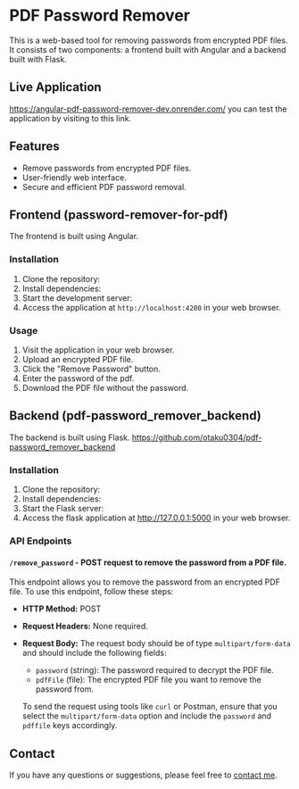 # PDF Password Remover

This is a web-based tool for removing passwords from encrypted PDF files. It consists of two components: a frontend built with Angular and a backend built with Flask.

## Live Application
https://angular-pdf-password-remover-dev.onrender.com/ you can test the application by visiting to this link.  

## Features

- Remove passwords from encrypted PDF files.
- User-friendly web interface.
- Secure and efficient PDF password removal.

## Frontend (password-remover-for-pdf)

The frontend is built using Angular.

### Installation

1. Clone the repository:
2. Install dependencies:
3. Start the development server:
4. Access the application at `http://localhost:4200` in your web browser.

### Usage
1. Visit the application in your web browser.
2. Upload an encrypted PDF file.
3. Click the "Remove Password" button.
4. Enter the password of the pdf.
5. Download the PDF file without the password.

## Backend (pdf-password_remover_backend)

The backend is built using Flask.  https://github.com/otaku0304/pdf-password_remover_backend

### Installation

1. Clone the repository:
2. Install dependencies:
3. Start the Flask server:
4. Access the flask application at http://127.0.0.1:5000 in your web browser.
   
### API Endpoints

#### `/remove_password` - POST request to remove the password from a PDF file.

This endpoint allows you to remove the password from an encrypted PDF file. To use this endpoint, follow these steps:

- **HTTP Method:** POST

- **Request Headers:** None required.

- **Request Body:** The request body should be of type `multipart/form-data` and should include the following fields:

  - `password` (string): The password required to decrypt the PDF file.
  - `pdfFile` (file): The encrypted PDF file you want to remove the password from.

  To send the request using tools like `curl` or Postman, ensure that you select the `multipart/form-data` option and include the `password` and `pdffile` keys accordingly.

## Contact

If you have any questions or suggestions, please feel free to [contact me](https://linktr.ee/MR_ASK_Chay).



